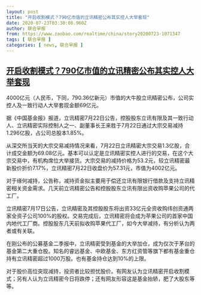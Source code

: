```yaml
---
layout: post
title: "开启收割模式？790亿市值的立讯精密公布其实控人大举套现"
date: 2020-07-23T03:30:08.960Z
author: 联合早报
from: https://www.zaobao.com/realtime/china/story20200723-1071347
tags: [ 联合早报 ]
categories: [ news, 联合早报 ]
---
```

<!--1595503560000-->
[开启收割模式？790亿市值的立讯精密公布其实控人大举套现](https://www.zaobao.com/realtime/china/story20200723-1071347)
------

<div>
<p>4000亿元（人民币，下同，790.36亿新元）市值的大牛股立讯精密公布，公司实控人及一致行动人大举套现金额69亿元。</p><p>据《中国基金报》报道，立讯精密7月22日公告，控股股东立讯有限及其一致行动人、立讯精密实际控制人之一、副董事长王来胜于7月22日通过大宗交易减持1.296亿股，占公司总股本1.85%。</p><p>从深交所当天的大宗交易减持情况来看，7月22日立讯精密大宗交易1.3亿股，合计成交金额为69.08亿元。基本可以认定是立讯精密实控人进行的交易，在这个大宗交易中，有机构席位大举接货。大宗交易的减持价格为53.2元，较立讯精密最新股价折价7.17%，立讯精密7月22日收盘价为57.31元，市值为4002亿元。</p><section id="imu"><div id="dfp-ad-imu1-wrapper" class="dfp-tag-wrapper"><div id="dfp-ad-imu1" class="dfp-tag-wrapper"></div></div></section><p>对于缘何减持，公告称，减持资金拟主要用于偿还立讯有限银行借款及支持立讯精密相关资金需求。几天前立讯精密公告和控股股东立讯有限出资收购苹果公司的代工厂。</p><p>立讯精密7月17日公告，立讯精密及其控股股东将出资33亿元全资收购纬创资通两家全资子公司100%的股权。交易完成后，立讯精密将会成为苹果公司的首家中国内地代工厂商。控股股东几天前拟收购苹果代工厂，如今大举减持，有分析认为两者或有关联。</p><p>在刚公布的公募基金二季报中，立讯精密受到基金的大举加仓，成为仅次于茅台的基金第二大重仓股。知名的睿远基金、中欧基金、东方红资管等旗下都有基金重仓持有立讯精密超过1000万股。也有基金持仓达到10%的上限。</p><p>对于股价高位突现减持，投资者比较担忧股价。有网友认为立讯精密开启收割模式；另有人认为立讯精密今日将跌停；还有网友形容这是基金抬轿，肥了大股东等等。<br></p><div id="innity-in-post"></div><div id="dfp-ad-midarticlespecial-wrapper" class="dfp-tag-wrapper"><div id="dfp-ad-midarticlespecial" class="dfp-tag-wrapper"></div></div>
</div>
